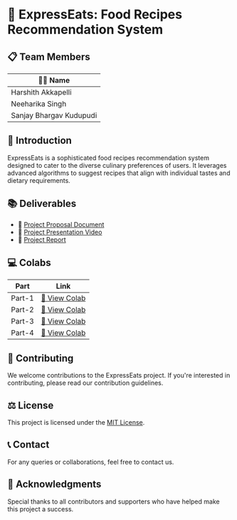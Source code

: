 # 🍲 ExpressEats: Food Recipes Recommendation System

## 📋 Team Members

| 🧑‍💼 Name                 |
|----------------------|
| Harshith Akkapelli   |
| Neeharika Singh      |
| Sanjay Bhargav Kudupudi |

## 🌟 Introduction
ExpressEats is a sophisticated food recipes recommendation system designed to cater to the diverse culinary preferences of users. It leverages advanced algorithms to suggest recipes that align with individual tastes and dietary requirements.

## 📚 Deliverables

- 📄 [Project Proposal Document](https://github.com/ExpressNesters/ExpressEats/blob/main/ProjectProposal_ExpressEats.pdf)
- 🎥 [Project Presentation Video](https://drive.google.com/file/d/10XoRLLtFAw1xXVFQzulynYpqbIlnJH2K/view?usp=drive_link)
- 📑 [Project Report](https://github.com/ExpressNesters/ExpressEats/blob/main/DM_255_Final_Project_Report.docx)

## 💻 Colabs

| Part | Link |
|------|------|
| Part-1 | [🔗 View Colab](https://colab.research.google.com/drive/1xDXfK0uYqlIlknKVtaToKmxSuUHSyhGb?usp=sharing) |
| Part-2 | [🔗 View Colab](https://colab.research.google.com/drive/1BNe5Ls1-1zm0Oi-u0dudUKhQvZrcLNtG?usp=sharing) |
| Part-3 | [🔗 View Colab](https://colab.research.google.com/drive/1i6yGBU2sgiFkLy11uICRgaliG6m-6Jh6?usp=sharing) |
| Part-4 | [🔗 View Colab](https://colab.research.google.com/drive/1WENxYP60Bb-1gnp_w8rDnKdTvaHQu-C0?usp=sharing) |

## 🤝 Contributing
We welcome contributions to the ExpressEats project. If you're interested in contributing, please read our contribution guidelines.

## ⚖️ License
This project is licensed under the [MIT License](LICENSE).

## 📞 Contact
For any queries or collaborations, feel free to contact us.

## 🙏 Acknowledgments
Special thanks to all contributors and supporters who have helped make this project a success.

